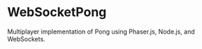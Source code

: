 WebSocketPong
=============

Multiplayer implementation of Pong using Phaser.js, Node.js, and WebSockets.
